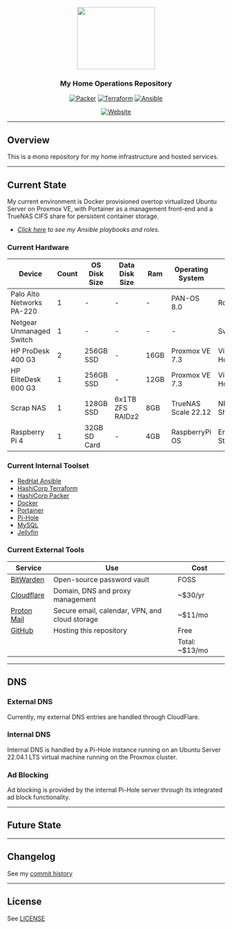 <div align="center">

<img src="https://blogs.vmware.com/cloudprovider/files/2019/04/og-image-8b3e4f7d-blog-aspect-ratio.png" align="center" width="180px" height="144px"/>

### My Home Operations Repository

</div>

<div align="center">

[![Packer](https://img.shields.io/badge/v1.8.6-blue?style=for-the-badge&logo=packer&logoColor=white)](https://www.packer.io/)
[![Terraform](https://img.shields.io/badge/v1.3.9-blue?style=for-the-badge&logo=terraform&logoColor=white)](https://www.terraform.io/)
[![Ansible](https://img.shields.io/badge/v2.3-blue?style=for-the-badge&logo=ansible&logoColor=white)](https://www.ansible.com/)

[![Website](https://img.shields.io/uptimerobot/status/m792427620-04fcdd7089a84863ec9f398d?logo=github&logoColor=white&color=brightgreeen&label=Website&style=for-the-badge)](https://bjcorder.com)

</div>

---

## Overview

This is a mono repository for my home infrastructure and hosted services.

---

## Current State

My current environment is Docker provisioned overtop virtualized Ubuntu Server on Proxmox VE, with Portainer as a management front-end and a TrueNAS CIFS share for persistent container storage.

* _[Click here](./ansible/) to see my Ansible playbooks and roles._

### Current Hardware

| Device                    | Count | OS Disk Size | Data Disk Size              | Ram  | Operating System    | Purpose             |
|---------------------------|-------|--------------|-----------------------------|------|---------------------|---------------------|
| Palo Alto Networks PA-220 | 1     | -            | -                           | -    | PAN-OS 8.0          | Router/Firewall     |
| Netgear Unmanaged Switch  | 1     | -            | -                           | -    | -                   | Switching           |
| HP ProDesk 400 G3         | 2     | 256GB SSD    | -                           | 16GB | Proxmox VE 7.3      | Virtualization Host |
| HP EliteDesk 600 G3       | 1     | 256GB SSD    | -                           | 12GB | Proxmox VE 7.3      | Virtualization Host |
| Scrap NAS                 | 1     | 128GB SSD    | 6x1TB ZFS RAIDz2            | 8GB  | TrueNAS Scale 22.12 | NFS/CIFS Shares     |
| Raspberry Pi 4            | 1     | 32GB SD Card | -                           | 4GB  | RaspberryPi OS      | Emcomm Base Station |


### Current Internal Toolset

* [RedHat Ansible](https://www.ansible.com/)
* [HashiCorp Terraform](https://www.terraform.io/)
* [HashiCorp Packer](https://www.packer.io/)
* [Docker](https://www.docker.com)
* [Portainer](https://www.portainer.io/)
* [Pi-Hole](https://pi-hole.net/)
* [MySQL](https://www.mysql.com/)
* [Jellyfin](https://jellyfin.org/)

### Current External Tools

| Service                                         | Use                                                               | Cost           |
|-------------------------------------------------|-------------------------------------------------------------------|----------------|
| [BitWarden](https://bitwarden.com/)             | Open-source password vault                                        | FOSS           |
| [Cloudflare](https://www.cloudflare.com/)       | Domain, DNS and proxy management                                  | ~$30/yr        |
| [Proton Mail](https://proton.me)                | Secure email, calendar, VPN, and cloud storage                    | ~$11/mo        |
| [GitHub](https://github.com/)                   | Hosting this repository                                           | Free           |
|                                                 |                                                                   | Total: ~$13/mo |

---

## DNS

### External DNS

Currently, my external DNS entries are handled through CloudFlare.

### Internal DNS

Internal DNS is handled by a Pi-Hole instance running on an Ubuntu Server 22.04.1 LTS virtual machine running on the Proxmox cluster.

### Ad Blocking

Ad blocking is provided by the internal Pi-Hole server through its integrated ad block functionality.

---

## Future State

---

## Changelog

See my [commit history](https://github.com/bjcorder/home-ops/commits/main)

---

## License

See [LICENSE](./LICENSE)